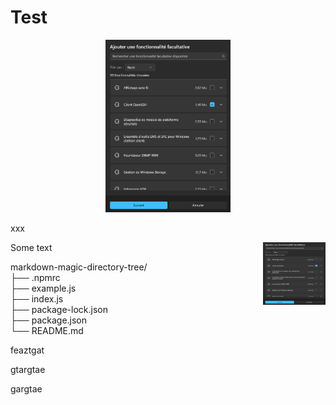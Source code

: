 # Test

<center>
  <img width="200" src="image-2.png">
</center>

xxx

<img align="right" width="100" height="100" src="image-2.png">

Some text

markdown-magic-directory-tree/  
├── .npmrc  
├── example.js  
├── index.js  
├── package-lock.json  
├── package.json  
└── README.md

feaztgat

gtargtae

gargtae
